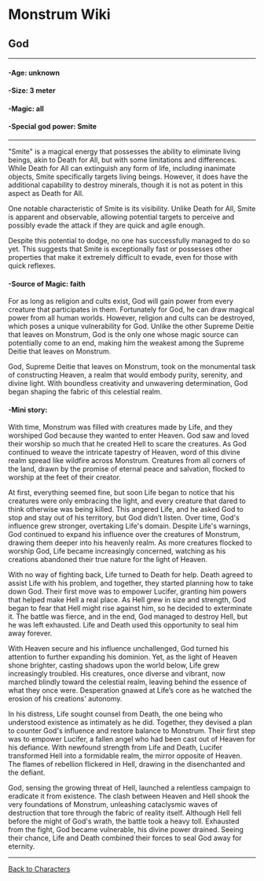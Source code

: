 # Monstrum Wiki

## God
---
#### -Age: unknown 
#### -Size: 3 meter 
#### -Magic: all 
#### -Special god power: Smite 
---
"Smite" is a magical energy that possesses the ability to eliminate living beings, akin to Death for All, but with some limitations and differences. While Death for All can extinguish any form of life, including inanimate objects, Smite specifically targets living beings. However, it does have the additional capability to destroy minerals, though it is not as potent in this aspect as Death for All.

One notable characteristic of Smite is its visibility. Unlike Death for All, Smite is apparent and observable, allowing potential targets to perceive and possibly evade the attack if they are quick and agile enough.

Despite this potential to dodge, no one has successfully managed to do so yet. This suggests that Smite is exceptionally fast or possesses other properties that make it extremely difficult to evade, even for those with quick reflexes.

#### -Source of Magic: faith 

For as long as religion and cults exist, God will gain power from every creature that participates in them. Fortunately for God, he can draw magical power from all human worlds. However, religion and cults can be destroyed, which poses a unique vulnerability for God. Unlike the other Supreme Deitie that leaves on Monstrum, God is the only one whose magic source can potentially come to an end, making him the weakest among the Supreme Deitie that leaves on Monstrum.

God, Supreme Deitie that leaves on Monstrum, took on the monumental task of constructing Heaven, a realm that would embody purity, serenity, and divine light. With boundless creativity and unwavering determination, God began shaping the fabric of this celestial realm.

#### -Mini story: 
With time, Monstrum was filled with creatures made by Life, and they worshiped God because they wanted to enter Heaven. God saw and loved their worship so much that he created Hell to scare the creatures. As God continued to weave the intricate tapestry of Heaven, word of this divine realm spread like wildfire across Monstrum. Creatures from all corners of the land, drawn by the promise of eternal peace and salvation, flocked to worship at the feet of their creator.

At first, everything seemed fine, but soon Life began to notice that his creatures were only embracing the light, and every creature that dared to think otherwise was being killed. This angered Life, and he asked God to stop and stay out of his territory, but God didn’t listen. Over time, God's influence grew stronger, overtaking Life's domain. Despite Life's warnings, God continued to expand his influence over the creatures of Monstrum, drawing them deeper into his heavenly realm. As more creatures flocked to worship God, Life became increasingly concerned, watching as his creations abandoned their true nature for the light of Heaven.

With no way of fighting back, Life turned to Death for help. Death agreed to assist Life with his problem, and together, they started planning how to take down God. Their first move was to empower Lucifer, granting him powers that helped make Hell a real place. As Hell grew in size and strength, God began to fear that Hell might rise against him, so he decided to exterminate it. The battle was fierce, and in the end, God managed to destroy Hell, but he was left exhausted. Life and Death used this opportunity to seal him away forever.

With Heaven secure and his influence unchallenged, God turned his attention to further expanding his dominion. Yet, as the light of Heaven shone brighter, casting shadows upon the world below, Life grew increasingly troubled. His creatures, once diverse and vibrant, now marched blindly toward the celestial realm, leaving behind the essence of what they once were. Desperation gnawed at Life’s core as he watched the erosion of his creations' autonomy.

In his distress, Life sought counsel from Death, the one being who understood existence as intimately as he did. Together, they devised a plan to counter God's influence and restore balance to Monstrum. Their first step was to empower Lucifer, a fallen angel who had been cast out of Heaven for his defiance. With newfound strength from Life and Death, Lucifer transformed Hell into a formidable realm, the mirror opposite of Heaven. The flames of rebellion flickered in Hell, drawing in the disenchanted and the defiant.

God, sensing the growing threat of Hell, launched a relentless campaign to eradicate it from existence. The clash between Heaven and Hell shook the very foundations of Monstrum, unleashing cataclysmic waves of destruction that tore through the fabric of reality itself. Although Hell fell before the might of God's wrath, the battle took a heavy toll. Exhausted from the fight, God became vulnerable, his divine power drained. Seeing their chance, Life and Death combined their forces to seal God away for eternity.

---

[Back to Characters](../first-deities.md)
